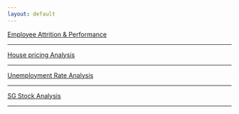 ```yaml
---
layout: default
---
```


[Employee Attrition & Performance](./EmployeeAnalysis.html)

* * *

[House pricing Analysis](./EmployeeAnalysis.html)

* * *

[Unemployment Rate Analysis](./EmployeeAnalysis.html)

* * *

[SG Stock Analysis](./EmployeeAnalysis.html)

* * *
